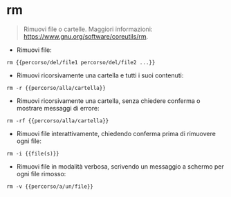 # rm

> Rimuovi file o cartelle.
> Maggiori informazioni: <https://www.gnu.org/software/coreutils/rm>.

- Rimuovi file:

`rm {{percorso/del/file1 percorso/del/file2 ...}}`

- Rimuovi ricorsivamente una cartella e tutti i suoi contenuti:

`rm -r {{percorso/alla/cartella}}`

- Rimuovi ricorsivamente una cartella, senza chiedere conferma o mostrare messaggi di errore:

`rm -rf {{percorso/alla/cartella}}`

- Rimuovi file interattivamente, chiedendo conferma prima di rimuovere ogni file:

`rm -i {{file(s)}}`

- Rimuovi file in modalità verbosa, scrivendo un messaggio a schermo per ogni file rimosso:

`rm -v {{percorso/a/un/file}}`

